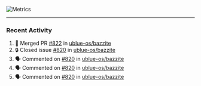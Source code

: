 ![Metrics](https://metrics.lecoq.io/KyleGospo?template=classic&base=header%2C%20activity%2C%20community%2C%20repositories%2C%20metadata&base.indepth=false&base.hireable=false&base.skip=false&config.timezone=America%2FLos_Angeles)

---
### Recent Activity
<!--START_SECTION:activity-->
1. 🎉 Merged PR [#822](https://github.com/ublue-os/bazzite/pull/822) in [ublue-os/bazzite](https://github.com/ublue-os/bazzite)
2. 🔒 Closed issue [#820](https://github.com/ublue-os/bazzite/issues/820) in [ublue-os/bazzite](https://github.com/ublue-os/bazzite)
3. 🗣 Commented on [#820](https://github.com/ublue-os/bazzite/issues/820#issuecomment-1969706561) in [ublue-os/bazzite](https://github.com/ublue-os/bazzite)
4. 🗣 Commented on [#820](https://github.com/ublue-os/bazzite/issues/820#issuecomment-1969704875) in [ublue-os/bazzite](https://github.com/ublue-os/bazzite)
5. 🗣 Commented on [#820](https://github.com/ublue-os/bazzite/issues/820#issuecomment-1969604400) in [ublue-os/bazzite](https://github.com/ublue-os/bazzite)
<!--END_SECTION:activity-->
